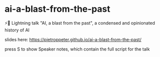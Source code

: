 # ai-a-blast-from-the-past
⚡🤖 Lightning talk "AI, a blast from the past",
a condensed and opinionated history of AI

slides here: https://pietroppeter.github.io/ai-a-blast-from-the-past/

press S to show Speaker notes, which contain the full script for the talk
